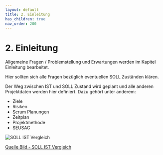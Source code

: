 ```yaml
---
layout: default
title: 2. Einleitung
has_children: true
nav_order: 200
---
```


# 2. Einleitung

Allgemeine Fragen / Problemstellung und Erwartungen werden im Kapitel Einleitung bearbeitet.

Hier sollten sich alle Fragen bezüglich eventuellen SOLL Zuständen klären.

Der Weg zwischen IST und SOLL Zustand wird geplant und alle anderen Projektdaten werden hier definiert.
Dazu gehört unter anderem:

- Ziele
- Risiken
- Scrum Planungen
- Zeitplan
- Projektmethode
- SEUSAG

![SOLL IST Vergleich](../ressources/images/projectmanagement/vergleich.jpg)

[Quelle Bild - SOLL IST Vergleich](../anhang/quellen.html#515-soll-ist-vergleich)

